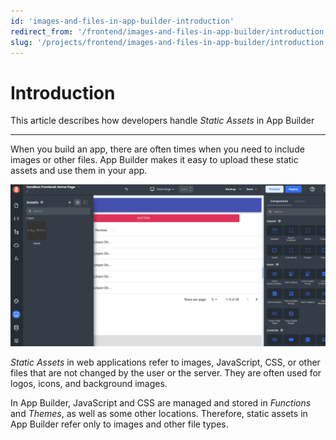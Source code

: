 ```yaml
---
id: 'images-and-files-in-app-builder-introduction'
redirect_from: '/frontend/images-and-files-in-app-builder/introduction'
slug: '/projects/frontend/images-and-files-in-app-builder/introduction'
---
```


# Introduction

This article describes how developers handle _Static Assets_ in App Builder

---

When you build an app, there are often times when you need to include images or other files. App Builder makes it easy to upload these static assets and use them in your app.

![Asset's pane in App Builder](./_images/ab-images-and-files-in-app-builder-introduction-1.png)

_Static Assets_ in web applications refer to images, JavaScript, CSS, or other files that are not changed by the user or the server. They are often used for logos, icons, and background images.

In App Builder, JavaScript and CSS are managed and stored in _Functions_ and _Themes_, as well as some other locations. Therefore, static assets in App Builder refer only to images and other file types.
